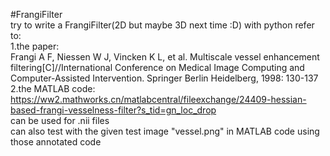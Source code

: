#FrangiFilter  
try to write a FrangiFilter(2D but maybe 3D next time :D) with python refer to:  
1.the paper:  
Frangi A F, Niessen W J, Vincken K L, et al. Multiscale vessel enhancement filtering[C]//International Conference on Medical Image Computing and Computer-Assisted Intervention. Springer Berlin Heidelberg, 1998: 130-137  
2.the MATLAB code:  
https://ww2.mathworks.cn/matlabcentral/fileexchange/24409-hessian-based-frangi-vesselness-filter?s_tid=gn_loc_drop  
can be used for .nii files  
can also test with the given test image "vessel.png" in MATLAB code using those annotated code  
